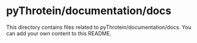 # pyThrotein/documentation/docs
This directory contains files related to pyThrotein/documentation/docs.
You can add your own content to this README.
